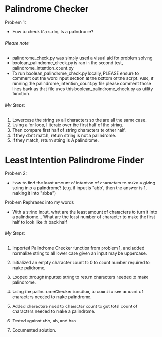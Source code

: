 # Palindrome Checker
Problem 1:
* How to check if a string is a palindrome?

###### Please note: 
* palindrome_check.py was simply used a visual aid for problem solving
* boolean_palindrome_check.py is ran in the second test, palindrome_intention_count.py. 
* To run boolean_palindrome_check.py locally, PLEASE ensure to comment out the word input section at the bottom of the script. Also, if running the palindrome_intention_count.py file please comment those lines back as that file uses this boolean_palindrome_check.py as utility function.

###### My Steps:
1. Lowercase the string so all characters so the are all the same case.
2. Using a for loop, I iterate over the first half of the string.
3. Then compare first half of string characters to other half.
4. If they dont match, return string is not a palindrome.
5. If they match, return string is A palindrome.

# Least Intention Palindrome Finder 
Problem 2:
* How to find the least amount of intention of characters to make a giving 
string into a palindrome? 
(e.g. if input is "abb", then the answer is 1, making it into "abba")

Problem Rephrased into my words:
* With a string input,  what are the least amount of characters to turn it into a palindrome... What are the least number of character to make the first half to look like th back half

###### My Steps:
1.  Imported Palindrome Checker function from problem 1, and added normalize string to all lower case given an input may be uppercase.

2. Initialized an empty character count to 0 to count number required to make palidrome.

3. Looped through inputted string to return characters needed to make palindrome.

4. Using the palindromeChecker function, to count to see amount of characters needed to make palindrome.

5. Added characters need to character count to get total count of characters needed to make a palindrome.

6. Tested against abb, ab, and han.

7. Documented solution.
